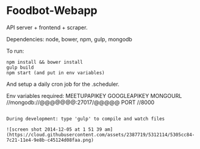 Foodbot-Webapp
===========

API server + frontend + scraper.

Dependencies: node, bower, npm, gulp, mongodb

To run: 
```
npm install && bower install
gulp build
npm start (and put in env variables)
```

And setup a daily cron job for the .scheduler.

Env variables required:
MEETUPAPIKEY
GOOGLEAPIKEY
MONGOURL //mongodb://@@@@@@@:27017/@@@@@
PORT //8000
```

During development: type 'gulp' to compile and watch files

![screen shot 2014-12-05 at 1 51 39 am](https://cloud.githubusercontent.com/assets/2387719/5312114/5305cc84-7c21-11e4-9e8b-c45124d08faa.png)




